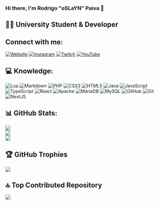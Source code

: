 ### Hi there, I'm Rodrigo "oSLaYN" Paiva 👋 

## 👨‍💻 University Student & Developer

## Connect with me:
[![Website](https://img.shields.io/badge/Website-%237289DA.svg?logo=Apache&logoColor=white)](https://slayn.pt) [![Instagram](https://img.shields.io/badge/Instagram-%23E4405F.svg?logo=Instagram&logoColor=white)](https://instagram.com/rodrigopaiva.03) [![Twitch](https://img.shields.io/badge/Twitch-%239146FF.svg?logo=Twitch&logoColor=white)](https://twitch.tv/oSLaYN) [![YouTube](https://img.shields.io/badge/YouTube-%23FF0000.svg?logo=YouTube&logoColor=white)](https://youtube.com/c/SLaYN_YT)

## 💻 Knowledge:
![Lua](https://img.shields.io/badge/lua-%232C2D72.svg?style=for-the-badge&logo=lua&logoColor=white) ![Markdown](https://img.shields.io/badge/markdown-%23000000.svg?style=for-the-badge&logo=markdown&logoColor=white) ![PHP](https://img.shields.io/badge/php-%23777BB4.svg?style=for-the-badge&logo=php&logoColor=white) ![CSS3](https://img.shields.io/badge/css3-%231572B6.svg?style=for-the-badge&logo=css3&logoColor=white) ![HTML5](https://img.shields.io/badge/html5-%23E34F26.svg?style=for-the-badge&logo=html5&logoColor=white) ![Java](https://img.shields.io/badge/java-%23ED8B00.svg?style=for-the-badge&logo=openjdk&logoColor=white) ![JavaScript](https://img.shields.io/badge/javascript-%23323330.svg?style=for-the-badge&logo=javascript&logoColor=%23F7DF1E) ![TypeScript](https://img.shields.io/badge/typescript-%23007ACC.svg?style=for-the-badge&logo=typescript&logoColor=white) ![React](https://img.shields.io/badge/react-%2320232a.svg?style=for-the-badge&logo=react&logoColor=%2361DAFB) ![Apache](https://img.shields.io/badge/apache-%23D42029.svg?style=for-the-badge&logo=apache&logoColor=white) ![MariaDB](https://img.shields.io/badge/MariaDB-003545?style=for-the-badge&logo=mariadb&logoColor=white) ![MySQL](https://img.shields.io/badge/mysql-4479A1.svg?style=for-the-badge&logo=mysql&logoColor=white) ![GitHub](https://img.shields.io/badge/github-%23121011.svg?style=for-the-badge&logo=github&logoColor=white) ![Git](https://img.shields.io/badge/git-%23F05033.svg?style=for-the-badge&logo=git&logoColor=white) ![NextJS](https://img.shields.io/badge/Next-black?style=for-the-badge&logo=next.js&logoColor=white)

## 📊 GitHub Stats:
![](https://github-readme-stats.vercel.app/api?username=oSLaYN&theme=dark&hide_border=false&include_all_commits=true&count_private=true)<br/>
![](https://github-readme-streak-stats.herokuapp.com/?user=oSLaYN&theme=dark&hide_border=false)<br/>
![](https://github-readme-stats.vercel.app/api/top-langs/?username=oSLaYN&theme=dark&hide_border=false&include_all_commits=true&count_private=true&layout=compact)

## 🏆 GitHub Trophies
![](https://github-profile-trophy.vercel.app/?username=oSLaYN&theme=dracula&no-frame=false&no-bg=true&margin-w=1)

## 🔝 Top Contributed Repository
![](https://github-contributor-stats.vercel.app/api?username=oSLaYN&limit=20&theme=dark&combine_all_yearly_contributions=true)
